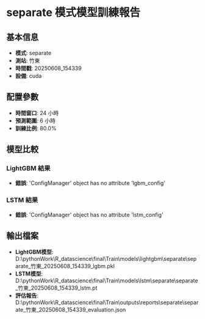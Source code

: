 
# separate 模式模型訓練報告

## 基本信息
- **模式**: separate
- **測站**: 竹東
- **時間戳**: 20250608_154339
- **設備**: cuda

## 配置參數
- **時間窗口**: 24 小時
- **預測範圍**: 6 小時
- **訓練比例**: 80.0%

## 模型比較

### LightGBM 結果

- **錯誤**: 'ConfigManager' object has no attribute 'lgbm_config'

### LSTM 結果

- **錯誤**: 'ConfigManager' object has no attribute 'lstm_config'


## 輸出檔案
- **LightGBM模型**: D:\pythonWork\R_datascience\final\Train\models\lightgbm\separate\separate_竹東_20250608_154339_lgbm.pkl
- **LSTM模型**: D:\pythonWork\R_datascience\final\Train\models\lstm\separate\separate_竹東_20250608_154339_lstm.pt
- **評估報告**: D:\pythonWork\R_datascience\final\Train\outputs\reports\separate\separate_竹東_20250608_154339_evaluation.json
